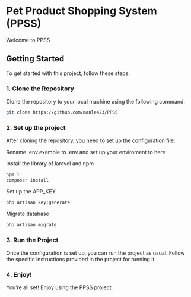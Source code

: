 # Pet Product Shopping System (PPSS)

Welcome to PPSS

## Getting Started

To get started with this project, follow these steps:

### 1. Clone the Repository

Clone the repository to your local machine using the following command:

```bash
git clone https://github.com/manle423/PPSS
```
### 2. **Set up the project**

  After cloning the repository, you need to set up the configuration file:

  Rename .env.example to .env and set up your enviroment to here

  Install the library of laravel and npm
```bash
npm i
composer install
```
  Set up the APP_KEY
```bash
php artisan key:generate
```

  Migrate database
```bash
php artisan migrate
```

### 3. **Run the Project**

  Once the configuration is set up, you can run the project as usual. Follow the specific instructions provided in the project for running it.

### 4. **Enjoy!**

  You’re all set! Enjoy using the PPSS project.
